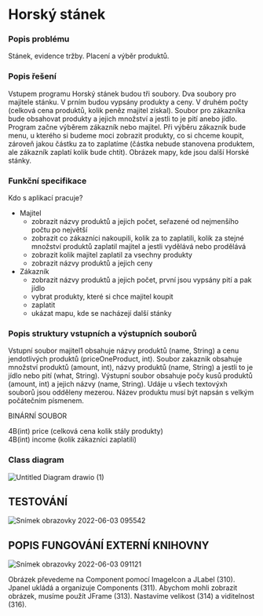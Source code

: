 # Horský stánek

### Popis problému
Stánek, evidence tržby. Placení a výběr produktů.

### Popis řešení
Vstupem programu Horský stánek budou tři soubory. Dva soubory pro majitele stánku. V prním budou vypsány produkty a ceny. V druhém počty (celková cena produktů, kolik peněz majitel získal). Soubor pro zákazníka bude obsahovat produkty a jejich množství a jestli to je pití anebo jídlo. Program začne výběrem zákazník nebo majitel. Při výběru zákazník bude menu, u kterého si budeme moci zobrazit produkty, co si chceme koupit, zároveň jakou částku za to zaplatíme (částka nebude stanovena produktem, ale zákazník zaplatí kolik bude chtít). Obrázek mapy, kde jsou další Horské stánky. 

### Funkční specifikace
Kdo s aplikací pracuje?
- Majitel
  - zobrazit názvy produktů a jejich počet, seřazené od nejmenšího počtu po největší
  - zobrazit co zákazníci nakoupili, kolik za to zaplatili, kolik za stejné množství produktů zaplatil majitel a jestli vydělává nebo prodělává
  - zobrazit kolik majitel zaplatil za vsechny produkty
  - zobrazit názvy produktů a jejich ceny
- Zákazník
  - zobrazit názvy produktů a jejich počet, první jsou vypsány pití a pak jídlo
  - vybrat produkty, které si chce majitel koupit
  - zaplatit
  - ukázat mapu, kde se nacházejí další stánky

### Popis struktury vstupních a výstupních souborů
Vstupní soubor majitel1 obsahuje názvy produktů (name, String) a cenu jendotlivých produktů (priceOneProduct, int). Soubor zakaznik obsahuje množství produktů (amount, int), názvy produktů (name, String) a jestli to je jídlo nebo pití (what, String). Výstupní soubor obsahuje počy kusů produktů (amount, int) a jejich názvy (name, String). Udáje u všech textovýxh souborů jsou odděleny mezerou. Název produktu musí být napsán s velkým počátečním písmenem.

BINÁRNÍ SOUBOR 

4B(int) price (celková cena kolik stály produkty)  
4B(int) income (kolik zákazníci zaplatili) 

### Class diagram
![Untitled Diagram drawio (1)](https://user-images.githubusercontent.com/100836132/173201491-659a6584-036a-457a-b827-5d66bc060cb7.png)


## TESTOVÁNÍ
![Snímek obrazovky 2022-06-03 095542](https://user-images.githubusercontent.com/100836132/171812876-a12197ee-4e2c-4fa5-8b92-e4b2974266c9.png)


## POPIS FUNGOVÁNÍ EXTERNÍ KNIHOVNY
![Snímek obrazovky 2022-06-03 091121](https://user-images.githubusercontent.com/100836132/171805600-c9ee2cd0-e0a2-461e-978d-cc93500273d1.png)

Obrázek převedeme na Component pomocí ImageIcon a JLabel (310). Jpanel ukládá a organizuje Components (311). Abychom mohli zobrazit obrázek, musíme použít JFrame (313). Nastavíme velikost (314) a viditelnost (316).
